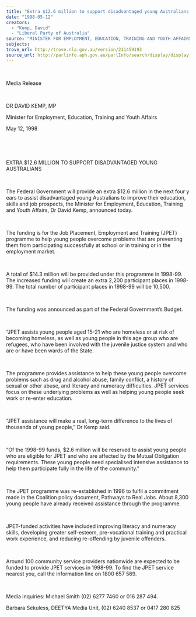 ```yaml
---
title: "Extra $12.6 million to support disadvantaged young Australians."
date: "1998-05-12"
creators:
  - "Kemp, David"
  - "Liberal Party of Australia"
source: "MINISTER FOR EMPLOYMENT, EDUCATION, TRAINING AND YOUTH AFFAIRS"
subjects:
trove_url: http://trove.nla.gov.au/version/211459193
source_url: http://parlinfo.aph.gov.au/parlInfo/search/display/display.w3p;query=Id%3A%22media/pressrel/GQ205%22
---
```


  

   

  Media Release

  

  DR DAVID KEMP, MP

  Minister for Employment, Education, Training and Youth Affairs

 May 12, 1998 

  

  

  EXTRA $12.6 MILLION TO SUPPORT DISADVANTAGED 
YOUNG AUSTRALIANS

  

  The Federal Government will provide an extra $12.6 million in the 
next four y ears to assist disadvantaged young Australians to 
improve their education, skills and job prospects, the Minister for 
Employment, Education, Training and Youth Affairs, Dr David Kemp, announced 
today.

  

 The funding is for the Job Placement, Employment and 
Training (JPET) programme to help young people overcome problems that 
are preventing them from participating successfully at school or in 
training or in the employment market.

  

 A total of $14.3 million will be provided under this 
programme in 1998-99. The increased funding will create an extra 2,200 
participant places in 1998-99. The total number of participant places 
in 1998-99 will be 10,500.

  

 The funding was announced as part of the Federal Government’s 
Budget.

  

 “JPET assists young people aged 15-21 who are homeless 
or at risk of becoming homeless, as well as young people in this age 
group who are refugees, who have been involved with the juvenile justice 
system and who are or have been wards of the State.

  

 The programme provides assistance to help these young 
people overcome problems such as drug and alcohol abuse, family conflict, 
a history of sexual or other abuse, and literacy and numeracy difficulties. 
JPET services focus on these underlying problems as well as helping 
young people seek work or re-enter education.

  

 “JPET assistance will make a real, long-term difference 
to the lives of thousands of young people,” Dr Kemp said.

  

 “Of the 1998-99 funds, $2.6 million will be reserved 
to assist young people who are eligible for JPET and who are affected 
by the Mutual Obligation requirements. These young people need specialised 
intensive assistance to help them participate fully in the life of the 
community.”

  

 The JPET programme was re-established in 1996 to fulfil 
a commitment made in the Coalition policy document,   Pathways to Real Jobs.  About 8,300 young people have already 
received assistance through the programme.

  

 JPET-funded activities have included improving literacy 
and numeracy skills, developing greater self-esteem, pre-vocational 
training and practical work experience, and reducing re-offending by 
juvenile offenders.

  

 Around 100 community service providers nationwide 
are expected to be funded to provide JPET services in 1998-99. To find 
the JPET service nearest you, call the information line on   1800 657 569.

  

 Media inquiries: Michael Smith (02) 6277 7460 or 016 
287 494.

 Barbara Sekuless, DEETYA Media Unit, (02) 6240 8537 
or 0417 280 825


